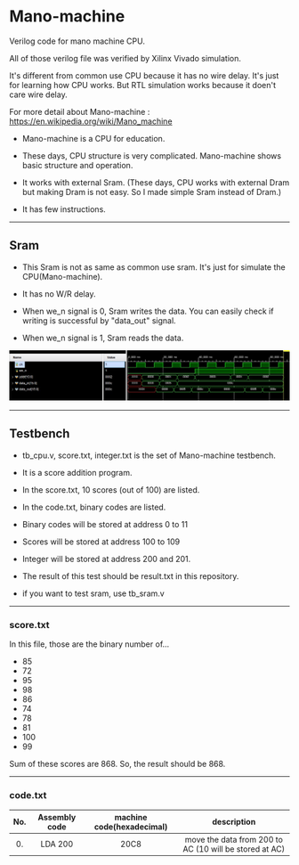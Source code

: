 # Mano-machine
Verilog code for mano machine CPU.

All of those verilog file was verified by Xilinx Vivado simulation.

It's different from common use CPU because it has no wire delay. It's just for learning how CPU works. But RTL simulation works because it doen't care wire delay.

For more detail about Mano-machine : <https://en.wikipedia.org/wiki/Mano_machine>

- Mano-machine is a CPU for education.

- These days, CPU structure is very complicated. Mano-machine shows basic structure and operation.

- It works with external Sram. (These days, CPU works with external Dram but making Dram is not easy. So I made simple Sram instead of Dram.)

- It has few instructions.

------

## Sram

- This Sram is not as same as common use sram. It's just for simulate the CPU(Mano-machine).

- It has no W/R delay.

- When we_n signal is 0, Sram writes the data. You can easily check if writing is successful by "data_out" signal.

- When we_n signal is 1, Sram reads the data.

![sram waveform](/images/sram.jpg)

---------

## Testbench

- tb_cpu.v, score.txt, integer.txt is the set of Mano-machine testbench.

- It is a score addition program. 

- In the score.txt, 10 scores (out of 100) are listed.

- In the code.txt, binary codes are listed.

- Binary codes will be stored at address 0 to 11

- Scores will be stored at address 100 to 109

- Integer will be stored at address 200 and 201.

- The result of this test should be result.txt in this repository.

- if you want to test sram, use tb_sram.v

----------------------

### score.txt

In this file, those are the binary number of...

- 85
- 72 
- 95
- 98
- 86
- 74
- 78
- 81
- 100
- 99

Sum of these scores are 868. So, the result should be 868.

------------------------

### code.txt

|No.|Assembly code|machine code(hexadecimal)|description|
|:---:|:---------:|:-----------------------:|:---------:|
|0.|LDA 200|20C8|move the data from 200 to AC (10 will be stored at AC)|

